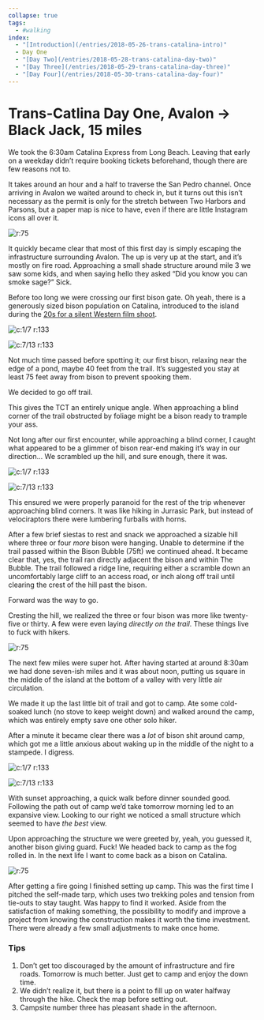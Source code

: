 ```yaml
---
collapse: true
tags:
  - #walking
index: 
  - "[Introduction](/entries/2018-05-26-trans-catalina-intro)"
  - Day One
  - "[Day Two](/entries/2018-05-28-trans-catalina-day-two)"
  - "[Day Three](/entries/2018-05-29-trans-catalina-day-three)"
  - "[Day Four](/entries/2018-05-30-trans-catalina-day-four)"
---
```


# Trans-Catlina Day One, Avalon → Black Jack, 15 miles

We took the 6:30am Catalina Express from Long Beach. Leaving that early on a weekday didn’t require booking tickets beforehand, though there are few reasons not to.

It takes around an hour and a half to traverse the San Pedro channel. Once arriving in Avalon we waited around to check in, but it turns out this isn’t necessary as the permit is only for the stretch between Two Harbors and Parsons, but a paper map is nice to have, even if there are little Instagram icons all over it.

![r:75](01-climbing-out_75.jpg)

<!-- more -->

It quickly became clear that most of this first day is simply escaping the infrastructure surrounding Avalon. The up is very up at the start, and it’s mostly on fire road. Approaching a small shade structure around mile 3 we saw some kids, and when saying hello they asked “Did you know you can smoke sage?” Sick.

Before too long we were crossing our first bison gate. Oh yeah, there is a generously sized bison population on Catalina, introduced to the island during the [20s for a silent Western film shoot](https://en.wikipedia.org/wiki/Catalina_Island_bison_herd).

![c:1/7 r:133](02-jk-weather_133.jpg)

![c:7/13 r:133](03-jk-fence_133.jpg)

Not much time passed before spotting it; our first bison, relaxing near the edge of a pond, maybe 40 feet from the trail. It’s suggested you stay at least 75 feet away from bison to prevent spooking them.

We decided to go off trail.

This gives the TCT an entirely unique angle. When approaching a blind corner of the trail obstructed by foliage might be a bison ready to trample your ass.

Not long after our first encounter, while approaching a blind corner, I caught what appeared to be a glimmer of bison rear-end making it’s way in our direction… We scrambled up the hill, and sure enough, there it was.

![c:1/7 r:133](05-trail_133.jpg)

![c:7/13 r:133](05-bison_133.jpg)

This ensured we were properly paranoid for the rest of the trip whenever approaching blind corners. It was like hiking in Jurrasic Park, but instead of velociraptors there were lumbering furballs with horns.

After a few brief siestas to rest and snack we approached a sizable hill where three or four *more* bison were hanging. Unable to determine if the trail passed within the Bison Bubble (75ft) we continued ahead. It became clear that, yes, the trail ran directly adjacent the bison and within The Bubble. The trail followed a ridge line, requiring either a scramble down an uncomfortably large cliff to an access road, or inch along off trail until clearing the crest of the hill past the bison.

Forward was the way to go.

Cresting the hill, we realized the three or four bison was more like twenty-five or thirty. A few were even laying *directly on the trail*. These things live to fuck with hikers.

![r:75](06-bison_75.jpg)

The next few miles were super hot. After having started at around 8:30am we had done seven-ish miles and it was about noon, putting us square in the middle of the island at the bottom of a valley with very little air circulation.

We made it up the last little bit of trail and got to camp. Ate some cold-soaked lunch (no stove to keep weight down) and walked around the camp, which was entirely empty save one other solo hiker.

After a minute it became clear there was a *lot* of bison shit around camp, which got me a little anxious about waking up in the middle of the night to a stampede. I digress. 

![c:1/7 r:133](07-jon_133.jpg)

![c:7/13 r:133](07-camp_133.jpg)

With sunset approaching, a quick walk before dinner sounded good. Following the path out of camp we’d take tomorrow morning led to an expansive view. Looking to our right we noticed a small structure which seemed to have *the best* view.

Upon approaching the structure we were greeted by, yeah, you guessed it, another bison giving guard. Fuck! We headed back to camp as the fog rolled in. In the next life I want to come back as a bison on Catalina.

![r:75](09-fog_75.jpg)

After getting a fire going I finished setting up camp. This was the first time I pitched the self-made tarp, which uses two trekking poles and tension from tie-outs to stay taught. Was happy to find it worked. Aside from the satisfaction of making something, the possibility to modify and improve a project from knowing the construction makes it worth the time investment. There were already a few small adjustments to make once home.

### Tips

1. Don’t get too discouraged by the amount of infrastructure and fire roads. Tomorrow is much better. Just get to camp and enjoy the down time.
2. We didn’t realize it, but there is a point to fill up on water halfway through the hike. Check the map before setting out.
3. Campsite number three has pleasant shade in the afternoon.